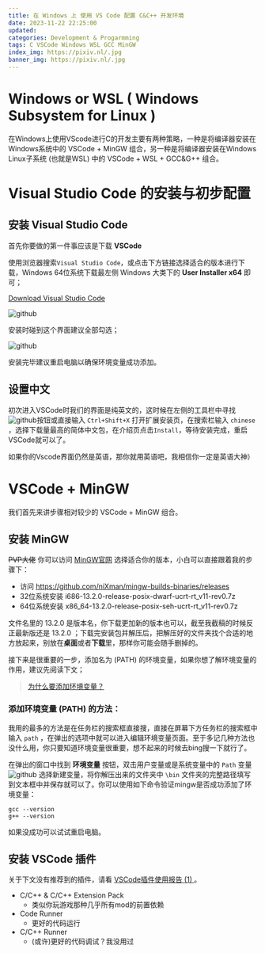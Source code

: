 ```yaml
---
title: 在 Windows 上 使用 VS Code 配置 C&C++ 开发环境
date: 2023-11-22 22:25:00
updated: 
categories: Development & Progarmming
tags: C VSCode Windows WSL GCC MinGW
index_img: https://pixiv.nl/.jpg
banner_img: https://pixiv.nl/.jpg
---
```


# Windows or WSL ( Windows Subsystem for Linux )

在Windows上使用VScode进行C的开发主要有两种策略，一种是将编译器安装在Windows系统中的 VSCode + MinGW 组合，另一种是将编译器安装在Windows Linux子系统 (也就是WSL) 中的 VSCode + WSL + GCC&G++ 组合。

# Visual Studio Code 的安装与初步配置

## 安装 Visual Studio Code

首先你要做的第一件事应该是下载 **VSCode**

使用浏览器搜索`Visual Studio Code`，或点击下方链接选择适合的版本进行下载，Windows 64位系统下载最左侧 Windows 大类下的 **User Installer x64** 即可；

[Download Visual Studio Code](https://code.visualstudio.com/download)

![github](https://mirror.ghproxy.com/https://github.com/NanodaOvO/PictureHost/blob/main/vsc-c&c++_1.png)

安装时碰到这个界面建议全部勾选；

![github](https://mirror.ghproxy.com/https://github.com/NanodaOvO/PictureHost/blob/main/vsc-c&c++_2.png)

安装完毕建议重启电脑以确保环境变量成功添加。

## 设置中文

初次进入VSCode时我们的界面是纯英文的，这时候在左侧的工具栏中寻找![github](https://mirror.ghproxy.com/https://github.com/NanodaOvO/PictureHost/blob/main/vsc-c&c++_3.png)按钮或直接输入 `Ctrl+Shift+X` 打开扩展安装页，在搜索栏输入 `chinese` ，选择下载量最高的简体中文包，在介绍页点击`Install`，等待安装完成，重启VSCode就可以了。

如果你的Vscode界面仍然是英语，那你就用英语吧，我相信你一定是英语大神）

# VSCode + MinGW

我们首先来讲步骤相对较少的 VSCode + MinGW 组合。

## 安装 MinGW

~~PVP大佬~~ 你可以访问 [MinGW官网](https://www.mingw-w64.org/downloads) 选择适合你的版本，小白可以直接跟着我的步骤下：

 - 访问 https://github.com/niXman/mingw-builds-binaries/releases
 - 32位系统安装 i686-13.2.0-release-posix-dwarf-ucrt-rt_v11-rev0.7z
 - 64位系统安装 x86_64-13.2.0-release-posix-seh-ucrt-rt_v11-rev0.7z

文件名里的 13.2.0 是版本名，你下载更加新的版本也可以，截至我截稿的时候反正最新版还是 13.2.0 ；下载完安装包并解压后，把解压好的文件夹找个合适的地方放起来，别放在**桌面**或者**下载**里，那样你可能会随手删掉的。

接下来是很重要的一步，添加名为 (PATH) 的环境变量，如果你想了解环境变量的作用，建议先阅读下文；

>[为什么要添加环境变量？](https://zhuanlan.zhihu.com/p/547720085)

### 添加环境变量 (PATH) 的方法：

我用的最多的方法是在任务栏的搜索框直接搜，直接在屏幕下方任务栏的搜索框中输入 `path` ，在弹出的选项中就可以进入编辑环境变量页面。至于多记几种方法也没什么用，你只要知道环境变量很重要，想不起来的时候去bing搜一下就行了。

在弹出的窗口中找到 **环境变量** 按钮，双击用户变量或是系统变量中的 `Path` 变量
![github](https://mirror.ghproxy.com/https://github.com/NanodaOvO/PictureHost/blob/main/vsc-c&c++_4.png)
选择新建变量，将你解压出来的文件夹中 `\bin` 文件夹的完整路径填写到文本框中并保存就可以了。你可以使用如下命令验证mingw是否成功添加了环境变量：
```cmd,powershell
gcc --version
g++ --version
```
如果没成功可以试试重启电脑。

## 安装 VSCode 插件

关于下文没有推荐到的插件，请看 [VSCode插件使用报告 (1) ](https://nanodaovo.github.io/1145/19/19/vsc_plug-in_usage_report_1/)。

 - C/C++ & C/C++ Extension Pack
   - 类似你玩游戏那种几乎所有mod的前置依赖
 - Code Runner
   - 更好的代码运行
 - C/C++ Runner
   - (或许)更好的代码调试？我没用过




